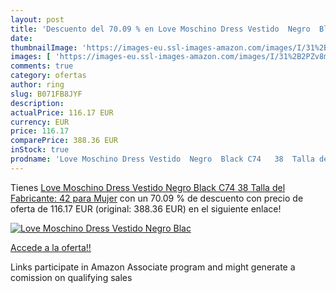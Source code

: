 ```yaml
---
layout: post
title: 'Descuento del 70.09 % en Love Moschino Dress Vestido  Negro  Blac'
date: 
thumbnailImage: 'https://images-eu.ssl-images-amazon.com/images/I/31%2B2PZv8mFL._SL200_.jpg'
images: [ 'https://images-eu.ssl-images-amazon.com/images/I/31%2B2PZv8mFL._SL200_.jpg' ]
comments: true
category: ofertas
author: ring
slug: B071FB8JYF
description:
actualPrice: 116.17 EUR
currency: EUR
price: 116.17
comparePrice: 388.36 EUR
inStock: true
prodname: 'Love Moschino Dress Vestido  Negro  Black C74   38  Talla del Fabricante: 42  para Mujer'
---
```


Tienes [Love Moschino Dress Vestido  Negro  Black C74   38  Talla del Fabricante: 42  para Mujer](https://www.amazon.es/dp/B071FB8JYF/?tag=tolees-21) con un 70.09 % de descuento con precio de oferta de 116.17 EUR (original: 388.36 EUR) en el siguiente enlace!

[![Love Moschino Dress Vestido  Negro  Blac](https://images-eu.ssl-images-amazon.com/images/I/31%2B2PZv8mFL._SL200_.jpg)](https://www.amazon.es/dp/B071FB8JYF/?tag=tolees-21)

[Accede a la oferta!!](https://www.amazon.es/dp/B071FB8JYF/?tag=tolees-21)

Links participate in Amazon Associate program and might generate a comission on qualifying sales


